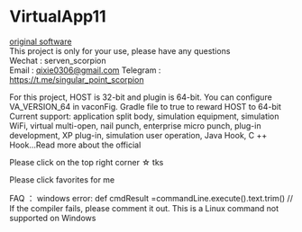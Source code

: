 # VirtualApp11
[original software](https://github.com/asLody/VirtualApp)<br>
This project is only for your use, please have any questions <br>
Wechat : serven_scorpion <br>
Email  : qixie0306@gmail.com
Telegram : https://t.me/singular_point_scorpion <br>

For this project, HOST is 32-bit and plugin is 64-bit. You can configure VA_VERSION_64 in vaconFig. Gradle file to true to reward HOST to 64-bit
Current support: application split body, simulation equipment, simulation WiFi, virtual multi-open, nail punch, enterprise micro punch, plug-in development, XP plug-in, simulation user operation, Java Hook, C ++ Hook...Read more about the official


 Please click on the top right corner ☆  tks

Please click favorites for me 



 FAQ ：
     windows error:
     def cmdResult =commandLine.execute().text.trim()  // If the compiler fails, please comment it out. This is a Linux command not supported on Windows
    

